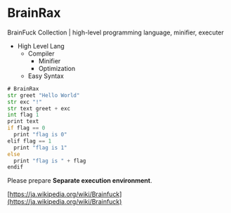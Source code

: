 # BrainRax
BrainFuck Collection | high-level programming language, minifier, executer

- High Level Lang
  - Compiler
    - Minifier
    - Optimization
  - Easy Syntax

```asm
# BrainRax
str greet "Hello World"
str exc "!"
str text greet + exc
int flag 1
print text
if flag == 0
  print "flag is 0"
elif flag == 1
  print "flag is 1"
else
  print "flag is " + flag
endif
```

Please prepare **Separate execution environment**.
  
[https://ja.wikipedia.org/wiki/Brainfuck](https://ja.wikipedia.org/wiki/Brainfuck)
